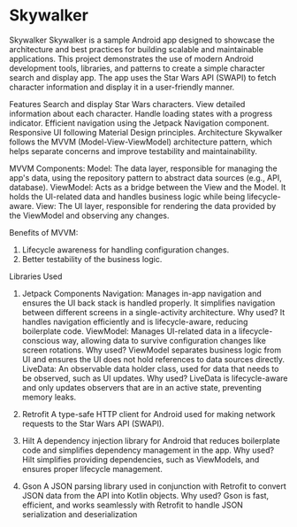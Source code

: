 # Skywalker
Skywalker
Skywalker is a sample Android app designed to showcase the architecture and best practices for building scalable and maintainable applications. This project demonstrates the use of modern Android development tools, libraries, and patterns to create a simple character search and display app. The app uses the Star Wars API (SWAPI) to fetch character information and display it in a user-friendly manner.

Features
Search and display Star Wars characters.
View detailed information about each character.
Handle loading states with a progress indicator.
Efficient navigation using the Jetpack Navigation component.
Responsive UI following Material Design principles.
Architecture
Skywalker follows the MVVM (Model-View-ViewModel) architecture pattern, which helps separate concerns and improve testability and maintainability.

MVVM Components:
Model: The data layer, responsible for managing the app's data, using the repository pattern to abstract data sources (e.g., API, database).
ViewModel: Acts as a bridge between the View and the Model. It holds the UI-related data and handles business logic while being lifecycle-aware.
View: The UI layer, responsible for rendering the data provided by the ViewModel and observing any changes.

Benefits of MVVM:
1. Lifecycle awareness for handling configuration changes.
2. Better testability of the business logic.

Libraries Used
1. Jetpack Components
   Navigation: Manages in-app navigation and ensures the UI back stack is handled properly. It simplifies navigation between different screens in a single-activity architecture.
   Why used? It handles navigation efficiently and is lifecycle-aware, reducing boilerplate code.
   ViewModel: Manages UI-related data in a lifecycle-conscious way, allowing data to survive configuration changes like screen rotations.
   Why used? ViewModel separates business logic from UI and ensures the UI does not hold references to data sources directly.
   LiveData: An observable data holder class, used for data that needs to be observed, such as UI updates.
   Why used? LiveData is lifecycle-aware and only updates observers that are in an active state, preventing memory leaks.
2. Retrofit
   A type-safe HTTP client for Android used for making network requests to the Star Wars API (SWAPI).

3. Hilt
   A dependency injection library for Android that reduces boilerplate code and simplifies dependency management in the app.
   Why used? Hilt simplifies providing dependencies, such as ViewModels, and ensures proper lifecycle management.

4. Gson
   A JSON parsing library used in conjunction with Retrofit to convert JSON data from the API into Kotlin objects.
   Why used? Gson is fast, efficient, and works seamlessly with Retrofit to handle JSON serialization and deserialization
